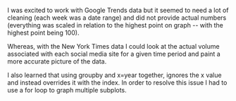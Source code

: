 I was excited to work with Google Trends data but it seemed to need a lot of cleaning (each week was a date range) and did not provide actual numbers (everything was scaled in relation to the highest point on graph -- with the highest point being 100).

Whereas, with the New York Times data I could look at the actual volume associated with each social media site for a given time period and paint a more accurate picture of the data.

I also learned that using groupby and x=year together, ignores the x value and instead overrides it with the index. In order to resolve this issue I had to use a for loop to graph multiple subplots.
